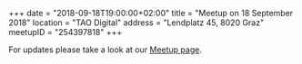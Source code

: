 +++
date = "2018-09-18T19:00:00+02:00"
title = "Meetup on 18 September 2018"
location = "TAO Digital"
address = "Lendplatz 45, 8020 Graz"
meetupID = "254397818"
+++

For updates please take a look at our
[Meetup page](https://www.meetup.com/Graz-Open-Source-Meetup/events/lbbhjlyxmbxb/).

